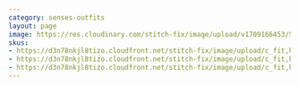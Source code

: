 ```yaml
---
category: senses-outfits
layout: page
image: https://res.cloudinary.com/stitch-fix/image/upload/v1709166453/Style_studio/Styleshuffle/2023-12-14_W_OLOF_H11_02910_r0.jpg
skus:
- https://d3n78nkjl8tizo.cloudfront.net/stitch-fix/image/upload/c_fit,h_720,w_862/v1703061669/rxcrspb2poxqjaadxr41.jpg
- https://d3n78nkjl8tizo.cloudfront.net/stitch-fix/image/upload/c_fit,h_720,w_862/v1690363553/zjg2it8x4yytkv0hscjl.jpg
- https://d3n78nkjl8tizo.cloudfront.net/stitch-fix/image/upload/c_fit,h_720,w_862/v1655400453/lwlnp9waadasffyx6f05.jpg
---
```


